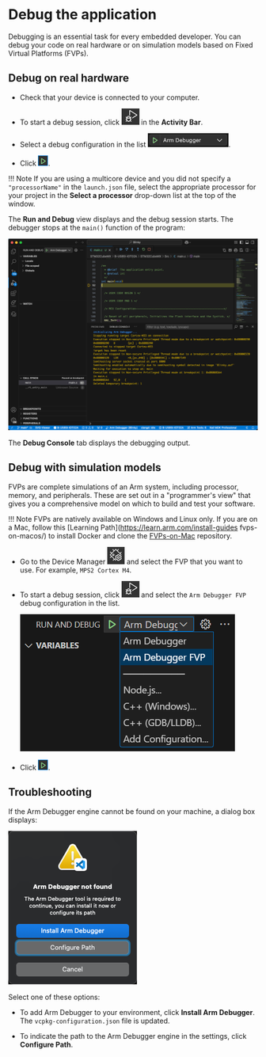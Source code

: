 # Debug the application

Debugging is an essential task for every embedded developer. You can debug your code on real hardware or on simulation
models based on Fixed Virtual Platforms (FVPs).

## Debug on real hardware

- Check that your device is connected to your computer.

- To start a debug session, click ![Run and Debug icon](./images/run-debug-icon.png) in the **Activity Bar**.

- Select a debug configuration in the list ![Configuration](./images/start-debugging-button.png).

- Click ![Start Debugging](./images/start-debugging-icon.png).

!!! Note
    If you are using a multicore device and you did not specify a `"processorName"` in the `launch.json` file, select the
    appropriate processor for your project in the **Select a processor** drop-down list at the top of the window.

The **Run and Debug** view displays and the debug session starts. The debugger stops at the `main()` function of the program:

![Run to main](./images/run2main.png)

The **Debug Console** tab displays the debugging output.

## Debug with simulation models

FVPs are complete simulations of an Arm system, including processor, memory, and peripherals. These are set out in a "programmer's view" that gives you a comprehensive model on which to build and test your software.

!!! Note
    FVPs are natively available on Windows and Linux only. If you are on a Mac, follow this [Learning Path](https://learn.arm.com/install-guides fvps-on-macos/) to install Docker and clone the [FVPs-on-Mac](https://github.com/Arm-Examples/FVPs-on-Mac) repository.

- Go to the Device Manager ![Device Manager icon](./images/device-manager-icon.png) and select the FVP that you want to
  use. For example, `MPS2 Cortex M4`.

- To start a debug session, click ![Run and Debug icon](./images/run-debug-icon.png) and select the `Arm Debugger FVP`
  debug configuration in the list.

    ![FVP configuration](./images/start-debugging-button-fvps.png)

- Click ![Start Debugging](./images/start-debugging-icon.png).

## Troubleshooting

If the Arm Debugger engine cannot be found on your machine, a dialog box displays:

![Arm Debugger not found](./images/arm-dbg-not-found.png)

Select one of these options:  

- To add Arm Debugger to your environment, click **Install Arm Debugger**. The `vcpkg-configuration.json` file is updated.

- To indicate the path to the Arm Debugger engine in the settings, click **Configure Path**.
